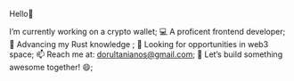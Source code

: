 Hello👋 

 I’m currently working on a crypto wallet;
💻 A proficent frontend developer;
🦀 Advancing my Rust knowledge ;
🐝 Looking for opportunities in web3 space;
📫 Reach me at: dorultanianos@gmail.com;
🚀 Let’s build something awesome together! 😄;
